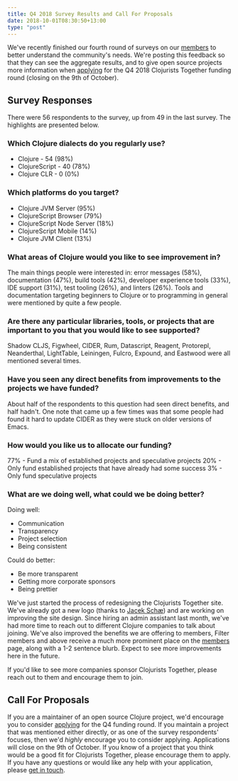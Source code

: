 ```yaml
---
title: Q4 2018 Survey Results and Call For Proposals
date: 2018-10-01T08:30:50+13:00
type: "post"
---
```


We've recently finished our fourth round of surveys on our [members](/members/) to better understand the community's needs. We're posting this feedback so that they can see the aggregate results, and to give open source projects more information when [applying](/open-source/) for the Q4 2018 Clojurists Together funding round (closing on the 9th of October).

## Survey Responses

There were 56 respondents to the survey, up from 49 in the last survey. The highlights are presented below.

### Which Clojure dialects do you regularly use?

- Clojure - 54 (98%)
- ClojureScript - 40 (78%)
- Clojure CLR - 0 (0%)

### Which platforms do you target?

- Clojure JVM Server (95%)
- ClojureScript Browser (79%)
- ClojureScript Node Server (18%)
- ClojureScript Mobile (14%)
- Clojure JVM Client (13%)

### What areas of Clojure would you like to see improvement in?

The main things people were interested in: error messages (58%), documentation (47%), build tools (42%), developer experience tools (33%), IDE support (31%), test tooling (26%), and linters (26%). Tools and documentation targeting beginners to Clojure or to programming in general were mentioned by quite a few people.

### Are there any particular libraries, tools, or projects that are important to you that you would like to see supported?

<!-- pbpaste | tr '[:upper:]' '[:lower:]' | sort | uniq -c | sort -->

Shadow CLJS, Figwheel, CIDER, Rum, Datascript, Reagent, Protorepl, Neanderthal, LightTable, Leiningen, Fulcro, Expound, and Eastwood were all mentioned several times.

### Have you seen any direct benefits from improvements to the projects we have funded?

About half of the respondents to this question had seen direct benefits, and half hadn't. One note that came up a few times was that some people had found it hard to update CIDER as they were stuck on older versions of Emacs.

### How would you like us to allocate our funding?

77% - Fund a mix of established projects and speculative projects
20% - Only fund established projects that have already had some success
3% - Only fund speculative projects

### What are we doing well, what could we be doing better?

Doing well:

* Communication
* Transparency
* Project selection
* Being consistent

Could do better:

* Be more transparent
* Getting more corporate sponsors
* Being prettier

We've just started the process of redesigning the Clojurists Together site. We've already got a new logo (thanks to [Jacek Schæ](https://twitter.com/jacekschae?lang=en)) and are working on improving the site design. Since hiring an admin assistant last month, we've had more time to reach out to different Clojure companies to talk about joining. We've also improved the benefits we are offering to members, Filter members and above receive a much more prominent place on the [members](/members/) page, along with a 1-2 sentence blurb. Expect to see more improvements here in the future.

If you'd like to see more companies sponsor Clojurists Together, please reach out to them and encourage them to join.

## Call For Proposals

If you are a maintainer of an open source Clojure project, we'd encourage you to consider [applying](/open-source/) for the Q4 funding round. If you maintain a project that was mentioned either directly, or as one of the survey respondents' focuses, then we'd _highly_ encourage you to consider applying. Applications will close on the 9th of October. If you know of a project that you think would be a good fit for Clojurists Together, please encourage them to apply. If you have any questions or would like any help with your application, please [get in touch](/contact).
